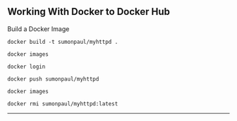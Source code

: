 # 
## Working With Docker to Docker Hub

Build a Docker Image
```
docker build -t sumonpaul/myhttpd .
```
```
docker images
```
```
docker login
```
```
docker push sumonpaul/myhttpd
```
```
docker images
```
```
docker rmi sumonpaul/myhttpd:latest
```

---
